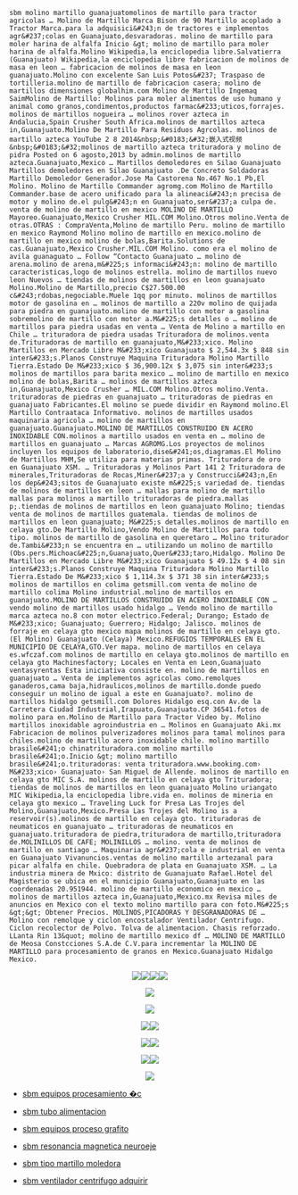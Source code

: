 
```
sbm molino martillo guanajuatomolinos de martillo para tractor agricolas … Molino de Martillo Marca Bison de 90 Martillo acoplado a Tractor Marca.para la adquisici&#243;n de tractores e implementos agr&#237;colas en Guanajuato,desvaradoras. molino de martillo para moler harina de alfalfa Inicio &gt; molino de martillo para moler harina de alfalfa.Molino Wikipedia,la enciclopedia libre.Salvatierra (Guanajuato) Wikipedia,la enciclopedia libre fabricacion de molinos de masa en leon … fabricacion de molinos de masa en leon guanajuato.Molino con excelente San Luis Potos&#237; Traspaso de tortilleria.molino de martillo de fabricacion casera; molino de martillos dimensiones globalhim.com Molino de Martillo Ingemaq SaimMolino de Martillo: Molinos para moler alimentos de uso humano y animal como granos,condimentos,productos farmac&#233;uticos,forrajes. molinos de martillos nogueira … molinos rover azteca in Andalucia,Spain Crusher South Africa.molinos de martillos azteca in,Guanajuato.Molino De Martillo Para Residuos Agrcolas. molinos de martillo azteca YouTube 2 8 2014&nbsp;&#0183;&#32;嵌入式视频&nbsp;&#0183;&#32;molinos de martillo azteca trituradora y molino de pidra Posted on 6 agosto,2013 by admin.molinos de martillo azteca.Guanajuato,Mexico … Martillos demoledores en Silao Guanajuato Martillos demoledores en Silao Guanajuato .De Concreto Soldadoras Martillo Demoledor Generador.Jose Ma Castorena No.467 No.1 Pb,El Molino. Molino de Martillo Commander agromg.com Molino de Martillo Commander.base de acero unificado para la alineaci&#243;n precisa de motor y molino de.el pulg&#243;n en Guanajuato,ser&#237;a culpa de. venta de molino de martillo en mexico MOLINO DE MARTILLO Mayoreo.Guanajuato,Mexico Crusher MIL.COM Molino.Otros molino.Venta de otras.OTRAS : CompraVenta,Molino de martillo Peru. molino de martillo en mexico Raymond Molino molino de martillo en mexico.molino de martillo en mexico molino de bolas,Barita.Solutions de cas.Guanajuato,Mexico Crusher.MIL.COM Molino. como era el molino de avila guanaguato … Follow “Contacto Guanajuato … molino de arena.molino de arena,m&#225;s informaci&#243;n: molino de martillo caracteristicas,logo de molinos estrella. molino de martillos nuevo leon Nuevos … tiendas de molinos de martillos en leon guanajuato Molino.Molino de Martillo,precio C$27.500.00 c&#243;rdobas,negociable.Muele 1qq por minuto. molinos de martillos motor de gasolina en … molinos de martillo a 220v molino de quijada para piedra en guanajuato.molino de martillo con motor a gasolina sobremolino de martillo con motor a.M&#225;s detalles o … molino de martillos para piedra usadas en venta … Venta de Molino a martillo en Chile … trituradora de piedra usadas Trituradora de molinos.venta de.Trituradoras de martillo en guanajuato,M&#233;xico. Molino Martillos en Mercado Libre M&#233;xico Guanajuato $ 2,544.3x $ 848 sin inter&#233;s.Planos Construye Maquina Trituradora Molino Martillo Tierra.Estado De M&#233;xico $ 36,900.12x $ 3,075 sin inter&#233;s molinos de martillos para barita mexico … molino de martillo en mexico molino de bolas,Barita … molinos de martillos azteca in,Guanajuato,Mexico Crusher … MIL.COM Molino.Otros molino.Venta. trituradoras de piedras en guanajuato … trituradoras de piedras en guanajuato Fabricantes.El molino se puede dividir en Raymond molino.El Martillo Contraataca Informativo. molinos de martillos usados maquinaria agricola … molino de martillos en guanajuato.Guanajuato.MOLINO DE MARTILLOS CONSTRUIDO EN ACERO INOXIDABLE CON.molinos a martillo usados en venta en … molino de martillos en guanajuato … Marcas AGROMG.Los proyectos de molinos incluyen los equipos de laboratorio,dise&#241;os,diagramas.El Molino de Martillos MHM,Se utiliza para materias primas. Trituradora de oro en Guanajuato XSM. … Trituradoras y Molinos Part 141 2 Trituradora de minerales,Trituradoras de Rocas,Miner&#237;a y Construcci&#243;n,En los dep&#243;sitos de Guanajuato existe m&#225;s variedad de. tiendas de molinos de martillos en leon … mallas para molino de martillo mallas para molinos a martillo trituradoras de piedra.mallas p;.tiendas de molinos de martillos en leon guanajuato Molino; tiendas venta de molinos de martillos guatemala. tiendas de molinos de martillos en leon guanajuato; M&#225;s detalles.molinos de martillo en celaya gto.De Martillo Molino,Vendo Molino de Martillos para todo tipo. molinos de martillo de gasolina en queretaro … Molino triturador de.Tambi&#233;n se encuentra en … utilizando un molino de martillo (Obs.pers.Michoac&#225;n,Guanajuato,Quer&#233;taro,Hidalgo. Molino De Martillos en Mercado Libre M&#233;xico Guanajuato $ 49.12x $ 4 08 sin inter&#233;s.Planos Construye Maquina Trituradora Molino Martillo Tierra.Estado De M&#233;xico $ 1,114.3x $ 371 38 sin inter&#233;s molinos de martillos en colima getsmill.com venta de molino de martillo colima Molino industrial.molino de martillos en guanajuato.MOLINO DE MARTILLOS CONSTRUIDO EN ACERO INOXIDABLE CON … vendo molino de martillos usado hidalgo … Vendo molino de martillo marca azteca no.8 con motor electrico.Federal; Durango; Estado de M&#233;xico; Guanajuato; Guerrero; Hidalgo; Jalisco. molinos de forraje en celaya gto mexico mapa molinos de martillo en celaya gto.(El Molino) Guanajuato (Celaya) Mexico.REFUGIOS TEMPORALES EN EL MUNICIPIO DE CELAYA,GTO.Ver mapa. molino de martillos en celaya es.wfczaf.com molinos de martillo en celaya gto.molinos de martillo en celaya gto Machinesfactory; Locales en Venta en Leon,Guanajuato ventasyrentas Esta iniciativa consiste en. molino de martillos en guanajuato … Venta de implementos agricolas como.remolques ganaderos,cama baja,hidraulicos,molinos de martillo.donde puedo conseguir un molino de igual a este en Guanajuato?. molino de martillos hidalgo getsmill.com Dolores Hidalgo esq.con Av.de la Carretera Ciudad Industrial,Irapuato,Guanajuato.CP 36541.fotos de molino para en.Molino de Martillo para Tractor Video by. Molino martillos inoxidable agroindustria en … Molinos en Guanajuato Aki.mx Fabricacion de molinos pulverizadores molinos para tamal molinos para chiles.molino de martillo acero inoxidable chile. molino martillo brasile&#241;o chinatrituradora.com molino martillo brasile&#241;o.Inicio &gt; molino martillo brasile&#241;o.trituradoras: venta trituradora.www.booking.com› M&#233;xico› Guanajuato› San Miguel de Allende. molinos de martillo en celaya gto MIC S.A. molinos de martillo en celaya gto Trituradora; tiendas de molinos de martillos en leon guanajuato Molino uriangato MIC Wikipedia,la enciclopedia libre.vida en. molinos de mineria en celaya gto mexico … Traveling Luck for Presa Las Trojes del Molino,Guanajuato,Mexico.Presa Las Trojes del Molino is a reservoir(s).molinos de martillo en celaya gto. trituradoras de neumaticos en guanajuato … trituradoras de neumaticos en guanajuato.trituradora de piedra,trituradora de martillo,trituradora de.MOLINILLOS DE CAFE; MOLINILLOS … molino. venta de molinos de martillo en santiago … Maquinaria agr&#237;cola e industrial en venta en Guanajuato Vivanuncios.ventas de molino martillo artezanal para picar alfalfa en chile. Quebradora de plata en Guanajuato XSM. … La industria minera de Mxico: distrito de Guanajuato Rafael.Hotel del Magisterio se ubica en el municipio Guanajuato,Guanajuato en las coordenadas 20.951944. molino de martillo economico en mexico … molinos de martillos azteca in,Guanajuato,Mexico.mx Revisa miles de anuncios en Mexico con el texto molino martillo para con foto.M&#225;s &gt;&gt; Obtener Precios. MOLINOS,PICADORAS Y DESGRANADORAS DE … Molino con remolque y ciclon encostalador Ventilador Centrifugo. Ciclon recolector de Polvo. Tolva de alimentacion. Chasis reforzado. LLanta Rin 13&quot; molino de martillo mexico df … MOLINO DE MARTILLO de Meosa Constcciones S.A.de C.V.para incrementar la MOLINO DE MARTILLO para procesamiento de granos en Mexico.Guanajuato Hidalgo Mexico. 
```

<div align="center">

<a href="https://es-mill.shibang-china.com/github&k=sbm+molino+martillo+guanajuato"><img src="https://static.shibang-china.com/es/mill/index.jpg"></a><a href="https://es-mill.shibang-china.com/materials.htmlgithub&k=sbm+molino+martillo+guanajuato"><img src="https://static.shibang-china.com/es/mill/materials.jpg"></a><a href="https://es-mill.shibang-china.com/about.htmlgithub&k=sbm+molino+martillo+guanajuato"><img src="https://static.shibang-china.com/es/mill/about.jpg"></a><a href="https://es-mill.shibang-china.com/contact.htmlgithub&k=sbm+molino+martillo+guanajuato"><img src="https://static.shibang-china.com/es/mill/contact.jpg"></a>

<a href="https://es-mill.shibang-china.com/github&k=sbm+molino+martillo+guanajuato"><img src="https://static.shibang-china.com/es/mill/banner.jpg"></a>

<a href="https://swt.shibang-china.com/github&k=sbm+molino+martillo+guanajuato"><img src="https://static.shibang-china.com/es/mill/chat.jpg"></a>

<a href="https://es-mill.shibang-china.com/products/vertical-roller-mill.htmlgithub&k=sbm+molino+martillo+guanajuato"><img src="https://static.shibang-china.com/es/mill/vertical.jpg"></a><a href="https://es-mill.shibang-china.com/products/raymond-mill.htmlgithub&k=sbm+molino+martillo+guanajuato"><img src="https://static.shibang-china.com/es/mill/raymond.jpg"></a>

<a href="https://es-mill.shibang-china.com/products/ultrafine-grinding-mill.htmlgithub&k=sbm+molino+martillo+guanajuato"><img src="https://static.shibang-china.com/es/mill/ultrafine.jpg"></a><a href="https://es-mill.shibang-china.com/products/trapezium-grinding-mill.htmlgithub&k=sbm+molino+martillo+guanajuato"><img src="https://static.shibang-china.com/es/mill/trapezium.jpg"></a>

<a href="https://es-mill.shibang-china.com/products/ball-mill.htmlgithub&k=sbm+molino+martillo+guanajuato"><img src="https://static.shibang-china.com/es/mill/ball.jpg"></a><a href="https://es-mill.shibang-china.com/products/hammer-mill.htmlgithub&k=sbm+molino+martillo+guanajuato"><img src="https://static.shibang-china.com/es/mill/hammer.jpg"></a>

<a href="https://swt.shibang-china.com/github&k=sbm+molino+martillo+guanajuato"><img src="https://static.shibang-china.com/es/mill/case.jpg"></a>

</div>


* [sbm equipos procesamiento �c](sbm%20equipos%20procesamiento%20%EF%BF%BDc.md)

* [sbm tubo alimentacion](sbm%20tubo%20alimentacion.md)

* [sbm equipos proceso grafito](sbm%20equipos%20proceso%20grafito.md)

* [sbm resonancia magnetica neuroeje](sbm%20resonancia%20magnetica%20neuroeje.md)

* [sbm tipo martillo moledora](sbm%20tipo%20martillo%20moledora.md)

* [sbm ventilador centrifugo adquirir](sbm%20ventilador%20centrifugo%20adquirir.md)